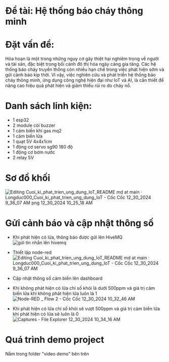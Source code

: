 # Đề tài: Hệ thống báo cháy thông minh
# Đặt vấn đề: 
Hỏa hoạn là một trong những nguy cơ gây thiệt hại nghiêm trọng về người và tài sản, đặc biệt trong bối cảnh đô thị hóa ngày càng gia tăng. Các hệ thống báo cháy truyền thống còn nhiều hạn chế trong việc phát hiện sớm và gửi cảnh báo kịp thời. Vì vậy, việc nghiên cứu và phát triển hệ thống báo cháy thông minh, ứng dụng công nghệ hiện đại như IoT và AI, là cần thiết để nâng cao hiệu quả phát hiện và giảm thiểu rủi ro do cháy nổ.
# Danh sách linh kiện:
+ 1 esp32
+ 2 module còi buzzer
+ 1 cảm biến khí gas mq2
+ 1 cảm biến lửa
+ 1 quạt 5V 4x4x1cm
+ 1 động cơ servo sg90 180 độ
+ 1 động cơ bơm nước
+ 2 relay 5V
# Sơ đồ khối
![Editing Cuoi_ki_phat_trien_ung_dung_IoT_README md at main · Longduc000_Cuoi_ki_phat_trien_ung_dung_IoT - Cốc Cốc 12_30_2024 9_36_07 AM png 12_30_2024 10_25_18 AM](https://github.com/user-attachments/assets/1e40643a-b1a2-495d-abb1-cd80993b554c)

# Gửi cảnh báo và cập nhật thông số
- Khi phát hiện có lửa, thông báo được gửi lên HiveMQ
![gửi tin nhắn lên hivemq](https://github.com/user-attachments/assets/64567edb-0d9f-4926-9693-376cb61f7b3e)

- Thiết lập node-red
![Editing Cuoi_ki_phat_trien_ung_dung_IoT_README md at main · Longduc000_Cuoi_ki_phat_trien_ung_dung_IoT - Cốc Cốc 12_30_2024 9_36_07 AM](https://github.com/user-attachments/assets/cbbd5570-e251-4ef3-87bf-432e18456220)

- Cập nhật thông số cảm biến lên dashboard
+ Khi không phát hiện có lửa
chỉ số khói là dưới 500ppm và giá trị cảm biến lửa khi không phát hiện lửa luôn là 1
![Node-RED _ Flow 2 - Cốc Cốc 12_30_2024 10_32_46 AM](https://github.com/user-attachments/assets/4ab0815e-8d62-4886-ac19-06a6dc1d8077)

+ Khi phát hiện có lửa
chỉ số khói sẽ vượt 500ppm và giá trị cảm biến lửa khi phát hiện có lửa sẽ luôn là 0
![Captures - File Explorer 12_30_2024 10_34_16 AM](https://github.com/user-attachments/assets/3be7932a-551a-4db4-ab02-5e8ee309ec19)



# Quá trình demo project
Nằm trong folder "video demo" bên trên
